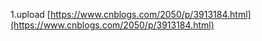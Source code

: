 1.upload [https://www.cnblogs.com/2050/p/3913184.html](https://www.cnblogs.com/2050/p/3913184.html)
